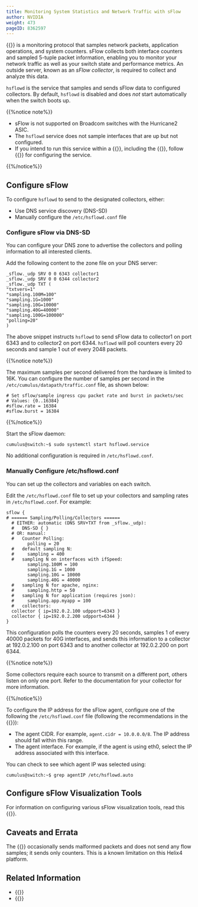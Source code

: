```yaml
---
title: Monitoring System Statistics and Network Traffic with sFlow
author: NVIDIA
weight: 473
pageID: 8362597
---
```

{{<exlink url="http://www.sflow.org/index.php" text="sFlow">}} is a monitoring protocol that
samples network packets, application operations, and system counters.
sFlow collects both interface counters and sampled 5-tuple packet
information, enabling you to monitor your network traffic as well as
your switch state and performance metrics. An outside server, known as
an *sFlow collector*, is required to collect and analyze this data.

`hsflowd` is the service that samples and sends sFlow data to configured
collectors. By default, `hsflowd` is disabled and does *not* start
automatically when the switch boots up.

{{%notice note%}}

- sFlow is not supported on Broadcom switches with the Hurricane2 ASIC.
- The `hsflowd` service does not sample interfaces that are up but not configured.
- If you intend to run this service within a {{<link url="Virtual-Routing-and-Forwarding-VRF" text="VRF">}}, including the {{<link url="Management-VRF" text="management VRF">}}, follow {{<link url="Management-VRF/#run-services-within-the-management-vrf" text="these steps">}} for configuring the service.

{{%/notice%}}

## Configure sFlow

To configure `hsflowd` to send to the designated collectors, either:

- Use DNS service discovery (DNS-SD)
- Manually configure the `/etc/hsflowd.conf` file

### Configure sFlow via DNS-SD

You can configure your DNS zone to advertise the collectors and polling
information to all interested clients.

Add the following content to the zone file on your DNS server:

```
_sflow._udp SRV 0 0 6343 collector1
_sflow._udp SRV 0 0 6344 collector2
_sflow._udp TXT (
"txtvers=1"
"sampling.100M=100"
"sampling.1G=1000"
"sampling.10G=10000"
"sampling.40G=40000"
"sampling.100G=100000"
"polling=20"
)
```

The above snippet instructs `hsflowd` to send sFlow data to collector1
on port 6343 and to collector2 on port 6344. `hsflowd` will poll
counters every 20 seconds and sample 1 out of every 2048 packets.

{{%notice note%}}

The maximum samples per second delivered from the hardware is limited to
16K. You can configure the number of samples per second in the
`/etc/cumulus/datapath/traffic.conf` file, as shown below:

```
# Set sflow/sample ingress cpu packet rate and burst in packets/sec
# Values: {0..16384}
#sflow.rate = 16384
#sflow.burst = 16384
```

{{%/notice%}}

Start the sFlow daemon:

```
cumulus@switch:~$ sudo systemctl start hsflowd.service
```

No additional configuration is required in `/etc/hsflowd.conf`.

### Manually Configure /etc/hsflowd.conf

You can set up the collectors and variables on each switch.

Edit the `/etc/hsflowd.conf` file to set up your collectors and sampling
rates in `/etc/hsflowd.conf`. For example:

```
sflow {
# ====== Sampling/Polling/Collectors ======
  # EITHER: automatic (DNS SRV+TXT from _sflow._udp):
  #   DNS-SD { }
  # OR: manual:
  #   Counter Polling:
        polling = 20
  #   default sampling N:
  #     sampling = 400
  #   sampling N on interfaces with ifSpeed:
        sampling.100M = 100
        sampling.1G = 1000
        sampling.10G = 10000
        sampling.40G = 40000
  #   sampling N for apache, nginx:
  #     sampling.http = 50
  #   sampling N for application (requires json):
  #     sampling.app.myapp = 100
  #   collectors:
  collector { ip=192.0.2.100 udpport=6343 }
  collector { ip=192.0.2.200 udpport=6344 }
}
```

This configuration polls the counters every 20 seconds, samples 1 of every 40000 packets for 40G interfaces, and sends this information to a collector at 192.0.2.100 on port 6343 and to another collector at 192.0.2.200 on port 6344.

{{%notice note%}}

Some collectors require each source to transmit on a different port,
others listen on only one port. Refer to the documentation for your
collector for more information.

{{%/notice%}}

To configure the IP address for the sFlow agent, configure one of the following the `/etc/hsflowd.conf` file (following the recommendations in the {{<exlink url="https://sflow.net/host-sflow-linux-config.php" text="sFlow documentation">}}):

- The agent CIDR. For example, `agent.cidr = 10.0.0.0/8`. The IP address should fall within this range.
- The agent interface. For example, if the agent is using eth0, select the IP address associated with this interface.

You can check to see which agent IP was selected using:

    cumulus@switch:~$ grep agentIP /etc/hsflowd.auto

## Configure sFlow Visualization Tools

For information on configuring various sFlow visualization tools, read this
{{<exlink url="https://docs.cumulusnetworks.com/knowledge-base/Configuration-and-Usage/Monitoring/Configure-and-Use-sFlow-Visualization-Tools/" text="knowledge base article">}}.

## Caveats and Errata

The {{<exlink url="https://cumulusnetworks.com/products/hardware-compatibility-list/?vendor_name%5B0%5D=EdgeCore" text="EdgeCore AS4610 switch">}}
occasionally sends malformed packets and does not send any flow samples; it
sends only counters. This is a known limitation on this Helix4 platform.

## Related Information

- {{<exlink url="http://www.sflow.org/products/collectors.php" text="sFlow Collectors">}}
- {{<exlink url="http://en.wikipedia.org/wiki/SFlow" text="sFlow Wikipedia page">}}

